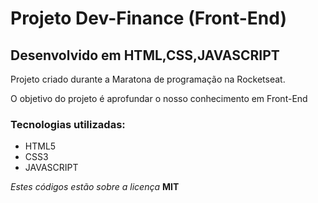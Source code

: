 # Projeto Dev-Finance (Front-End)


## Desenvolvido em HTML,CSS,JAVASCRIPT

Projeto criado durante a Maratona de programação na Rocketseat.

O objetivo do projeto é aprofundar o nosso conhecimento em Front-End

### Tecnologias utilizadas:

- HTML5
- CSS3
- JAVASCRIPT

_Estes códigos estão sobre a licença_ **MIT**

